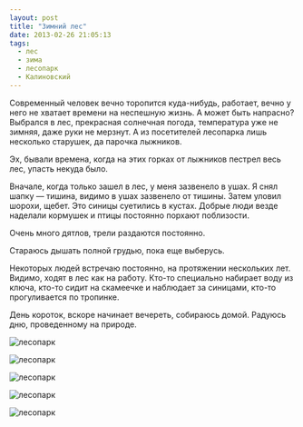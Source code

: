 ```yaml
---
layout: post
title: "Зимний лес"
date: 2013-02-26 21:05:13
tags:
  - лес
  - зима
  - лесопарк
  - Калиновский
---
```

Современный человек вечно торопится куда-нибудь, работает, вечно у него
не хватает времени на неспешную жизнь. А может быть напрасно? Выбрался в
лес, прекрасная солнечная погода, температура уже не зимняя, даже руки
не мерзнут. А из посетителей лесопарка лишь несколько старушек, да
парочка лыжников.

Эх, бывали времена, когда на этих горках от лыжников пестрел весь лес,
упасть некуда было.

Вначале, когда только зашел в лес, у меня зазвенело в ушах. Я снял шапку
— тишина, видимо в ушах зазвенело от тишины. Затем уловил шорохи, щебет.
Это синицы суетились в кустах. Добрые люди везде наделали кормушек и
птицы постоянно порхают поблизости.

Очень много дятлов, трели раздаются постоянно.

Стараюсь дышать полной грудью, пока еще выберусь.

Некоторых людей встречаю постоянно, на протяжении нескольких лет.
Видимо, ходят в лес как на работу. Кто-то специально набирает воду из
ключа, кто-то сидит на скамеечке и наблюдает за синицами, кто-то
прогуливается по тропинке.

День короток, вскоре начинает вечереть, собираюсь домой. Радуюсь дню,
проведенному на природе.

![лесопарк](http://fishingguru.ru/uploads/images/00/00/01/2013/02/26/087298.jpg)

![лесопарк](http://fishingguru.ru/uploads/images/00/00/01/2013/02/26/6d6060.jpg)

![лесопарк](http://fishingguru.ru/uploads/images/00/00/01/2013/02/26/79c164.jpg)

![лесопарк](http://fishingguru.ru/uploads/images/00/00/01/2013/02/26/b5cb95.jpg)

![лесопарк](http://fishingguru.ru/uploads/images/00/00/01/2013/02/26/9f95a5.jpg)
